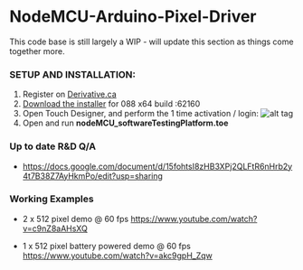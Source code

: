# NodeMCU-Arduino-Pixel-Driver
This code base is still largely a WIP - will update this section as things come together more.

### SETUP AND INSTALLATION:

1. Register on [Derivative.ca]
2. [Download the installer] for 088 x64 build  :62160
3. Open Touch Designer, and perform the 1 time activation / login:
![alt tag](http://www.enviral-design.com/downloads/loginToTouch.jpg)
4. Open and run **nodeMCU_softwareTestingPlatform.toe**


### Up to date R&D Q/A

- https://docs.google.com/document/d/15fohtsI8zHB3XPj2QLFtR6nHrb2y4t7B38Z7AyHkmPo/edit?usp=sharing


### Working Examples

* 2 x 512 pixel demo @ 60 fps
https://www.youtube.com/watch?v=c9nZ8aAHsXQ

* 1 x 512 pixel battery powered demo @ 60 fps
https://www.youtube.com/watch?v=akc9gpH_Zqw


[Derivative.ca]: <http://www.derivative.ca/Login/RegisterForm.asp>
[Download the installer]: https://www.derivative.ca/088/Downloads/
